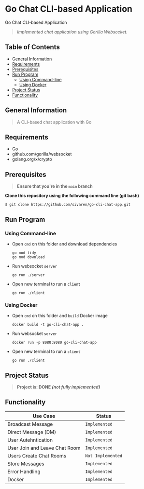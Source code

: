 # Go Chat CLI-based Application
Go Chat CLI-based Application

> _Implemented chat application using Gorilla Websocket._

## Table of Contents
* [General Information](#general-information)
* [Requirements](#requirements)
* [Prerequisites](#prerequisites)
* [Run Program](#run-program)
    * [Using Command-line](#using-command-line)
    * [Using Docker](#using-docker)
* [Project Status](#project-status)
* [Functionality](#functionality)

## General Information 
> A CLI-based chat application with Go 

## Requirements 
* Go
* github.com/gorilla/websocket
* golang.org/x/crypto

## Prerequisites
> **Ensure that you're in the `main` branch** </br>

**Clone this repository using the following command line (git bash)**
```
$ git clone https://github.com/sivaren/go-cli-chat-app.git 
```

## Run Program

### Using Command-line
* Open `cmd` on this folder and download dependencies

  ```
  go mod tidy
  go mod download
  ```
* Run websocket `server`
  ```
  go run ./server
  ```
* Open new terminal to run a `client`
  ```
  go run ./client
  ```

### Using Docker
* Open `cmd` on this folder and `build` Docker image

  ```
  docker build -t go-cli-chat-app .
  ```
* Run websocket `server`
  ```
  docker run -p 8080:8080 go-cli-chat-app
  ```
* Open new terminal to run a `client`
  ```
  go run ./client
  ```

## Project Status
> **Project is: DONE _(not fully implemented)_**

## Functionality
| Use Case                      | Status              |
|-------------------------------|---------------------|
| Broadcast Message             | `Implemented`       |
| Direct Message (DM)           | `Implemented`       |
| User Autehntication           | `Implemented`       |
| User Join and Leave Chat Room | `Implemented`       |
| Users Create Chat Rooms       | `Not Implemented`   |
| Store Messages                | `Implemented`       |
| Error Handling                | `Implemented`       |
| Docker                        | `Implemented`       |
